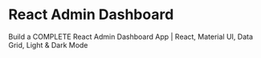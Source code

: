 # React Admin Dashboard

Build a COMPLETE React Admin Dashboard App | React, Material UI, Data Grid, Light & Dark Mode


 
 

